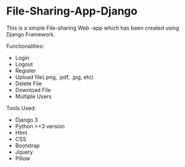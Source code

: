 # File-Sharing-App-Django

This is a simple File-sharing Web -app which has been created using Django Framework.

Functionalities:
- Login
- Logout
- Register
- Upload file(.png, .pdf, .jpg, etc)
- Delete File
- Download File
- Multiple Users

Tools Used:
- Django 3
- Python >=3 version
- Html
- CSS
- Bootstrap
- Jquery
- Pillow
